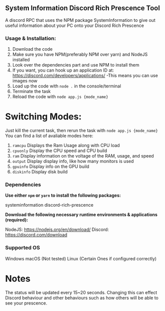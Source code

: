 ## System Information Discord Rich Prescence Tool
A discord RPC that uses the NPM package SystemInformation to give out useful information about your PC onto your Discord Rich Prescence

### Usage & Installation:
1. Download the code
2. Make sure you have NPM(preferably NPM over yarn) and NodeJS installed
3. Look over the dependencies part and use NPM to install them
4. If you want, you can hook up an application ID at: https://discord.com/developers/applications/
-This means you can use images now
5. Load up the code with `node .` in the console/terminal
6. Terminate the task
7. Reload the code with `node app.js {mode_name}`

# Switching Modes:
Just kill the current task, then rerun the task with `node app.js {mode_name}`
You can find a list of avaliable modes here:
1. `ramcpu` Displays the Ram Usage along with CPU load
2. `cpuonly` Display the CPU speed and CPU build
3. `ram` Display information on the voltage of the RAM, usage, and speed
4. `output` Display display info, like how many monitors is used
5. `gpuinfo` Display info on the GPU build
6. `diskinfo` Display disk build

### Dependencies
**Use either `npm` or `yarn` to install the following packages:**

systeminformation
discord-rich-prescence

**Download the following necessary runtime environments & applications (required):**

NodeJS: https://nodejs.org/en/download/
Discord: https://discord.com/download

### Supported OS
Windows
macOS (Not tested)
Linux (Certain Ones if configured correctly)

# Notes
The status will be updated every 15~20 seconds. Changing this can effect Discord behaviour and other behaviours such as how others will be able to see your prescence.
